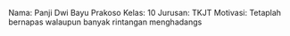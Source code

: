 Nama: Panji Dwi Bayu Prakoso
Kelas: 10
Jurusan: TKJT
Motivasi: Tetaplah bernapas walaupun banyak rintangan menghadangs